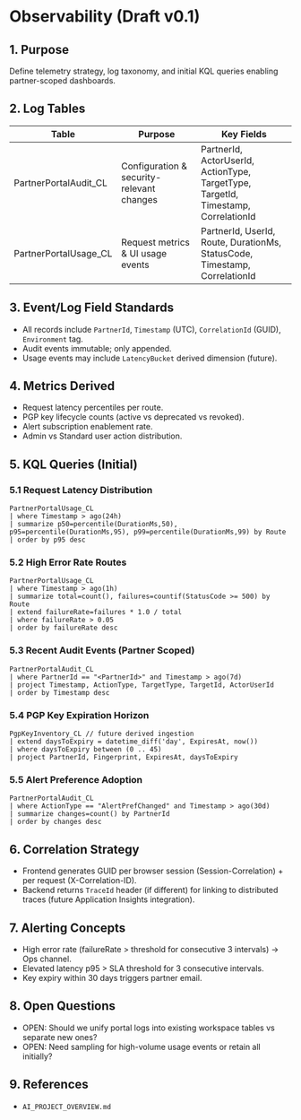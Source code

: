 # Observability (Draft v0.1)

## 1. Purpose

Define telemetry strategy, log taxonomy, and initial KQL queries enabling partner-scoped dashboards.

## 2. Log Tables

| Table | Purpose | Key Fields |
|-------|---------|-----------|
| PartnerPortalAudit_CL | Configuration & security-relevant changes | PartnerId, ActorUserId, ActionType, TargetType, TargetId, Timestamp, CorrelationId |
| PartnerPortalUsage_CL | Request metrics & UI usage events | PartnerId, UserId, Route, DurationMs, StatusCode, Timestamp, CorrelationId |

## 3. Event/Log Field Standards

- All records include `PartnerId`, `Timestamp` (UTC), `CorrelationId` (GUID), `Environment` tag.
- Audit events immutable; only appended.
- Usage events may include `LatencyBucket` derived dimension (future).

## 4. Metrics Derived

- Request latency percentiles per route.
- PGP key lifecycle counts (active vs deprecated vs revoked).
- Alert subscription enablement rate.
- Admin vs Standard user action distribution.

## 5. KQL Queries (Initial)

### 5.1 Request Latency Distribution

```kql
PartnerPortalUsage_CL
| where Timestamp > ago(24h)
| summarize p50=percentile(DurationMs,50), p95=percentile(DurationMs,95), p99=percentile(DurationMs,99) by Route
| order by p95 desc
```

### 5.2 High Error Rate Routes

```kql
PartnerPortalUsage_CL
| where Timestamp > ago(1h)
| summarize total=count(), failures=countif(StatusCode >= 500) by Route
| extend failureRate=failures * 1.0 / total
| where failureRate > 0.05
| order by failureRate desc
```

### 5.3 Recent Audit Events (Partner Scoped)

```kql
PartnerPortalAudit_CL
| where PartnerId == "<PartnerId>" and Timestamp > ago(7d)
| project Timestamp, ActionType, TargetType, TargetId, ActorUserId
| order by Timestamp desc
```

### 5.4 PGP Key Expiration Horizon

```kql
PgpKeyInventory_CL // future derived ingestion
| extend daysToExpiry = datetime_diff('day', ExpiresAt, now())
| where daysToExpiry between (0 .. 45)
| project PartnerId, Fingerprint, ExpiresAt, daysToExpiry
```

### 5.5 Alert Preference Adoption

```kql
PartnerPortalAudit_CL
| where ActionType == "AlertPrefChanged" and Timestamp > ago(30d)
| summarize changes=count() by PartnerId
| order by changes desc
```

## 6. Correlation Strategy

- Frontend generates GUID per browser session (Session-Correlation) + per request (X-Correlation-ID).
- Backend returns `TraceId` header (if different) for linking to distributed traces (future Application Insights integration).

## 7. Alerting Concepts

- High error rate (failureRate > threshold for consecutive 3 intervals) -> Ops channel.
- Elevated latency p95 > SLA threshold for 3 consecutive intervals.
- Key expiry within 30 days triggers partner email.

## 8. Open Questions

- OPEN: Should we unify portal logs into existing workspace tables vs separate new ones?
- OPEN: Need sampling for high-volume usage events or retain all initially?

## 9. References

- `AI_PROJECT_OVERVIEW.md`
